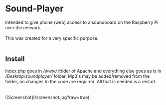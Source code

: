 # Sound-Player
Intended to give phone (web) access to a soundboard on the Raspberry Pi over the network.
<br><br>
This was created for a very specific purpose.
<br><br>
<h2>Install</h2>
Index.php goes in <i>/www/</i> folder of Apache and everything else goes as is in <i>/Desktop/soundplayer/</i> folder. Mp3's may be added/removed from the folder, no changes to the code are required. All that is needed is a restart.
<br><br><br>![Screenshot](/screenshot.jpg?raw=true)<br>
